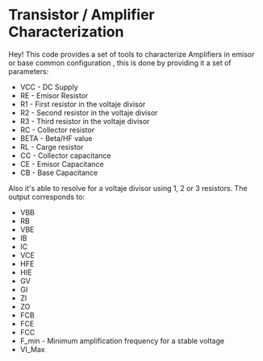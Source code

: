 # Transistor / Amplifier Characterization

Hey! This code provides a set of tools to characterize Amplifiers in emisor or base common configuration , this is done by providing it a set of parameters: 

*   VCC - DC Supply
*   RE - Emisor Resistor
*   R1 - First resistor in the voltaje divisor
*   R2 - Second resistor in the voltaje divisor
*   R3 - Third resistor in the voltaje divisor
*   RC - Collector resistor
*   BETA - Beta/HF value
*   RL - Carge resistor
*   CC - Collector capacitance
*   CE - Emisor Capacitance 
*   CB - Base Capacitance 

Also it's able to resolve for a voltaje divisor using 1, 2 or 3 resistors. The output corresponds to: 

*   VBB
*   RB
*   VBE
*   IB
*   IC
*   VCE
*   HFE
*   HIE
*   GV
*   GI
*   ZI
*   ZO
*   FCB
*   FCE
*   FCC
*   F_min - Minimum amplification frequency for a stable voltage
*   VI_Max 
